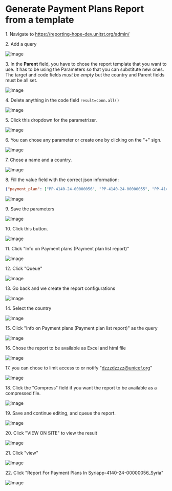 # Generate Payment Plans Report from a template

1\. Navigate to <https://reporting-hope-dev.unitst.org/admin/>


2\. Add a query

![Image](../_screenshots/ascreenshot55.jpeg)


3\. In the **Parent** field, you have to chose the report template that you want to use. It has to be using the Parameters so that you can substitute new ones. The target and code fields _must be empty_ but the country  and Parent fields must be all set.

![Image](../_screenshots/ascreenshot56.jpeg)


4\. Delete anything in the code field  `result=conn.all()`  

![Image](../_screenshots/ascreenshot57.jpeg)


5\. Click this dropdown for the parametrizer.

![Image](../_screenshots/ascreenshot58.jpeg)


6\. You can chose any parameter or create one by clicking on the "+" sign.

![Image](../_screenshots/ascreenshot59.jpeg)


7\. Chose a name and a country.

![Image](../_screenshots/ascreenshot60.jpeg)


8\. Fill the value field with the correct json information:

```json
{"payment_plan": ["PP-4140-24-00000056", "PP-4140-24-00000055", "PP-4140-24-00000049", "PP-4140-24-00000046"], "business_area": ["syria"]}
```

![Image](../_screenshots/ascreenshot61.jpeg)


9\. Save the parameters

![Image](../_screenshots/ascreenshot62.jpeg)


10\. Click this button.

![Image](../_screenshots/ascreenshot63.jpeg)


11\. Click "Info on Payment plans (Payment plan list report)"

![Image](../_screenshots/ascreenshot64.jpeg)


12\. Click "Queue"

![Image](../_screenshots/ascreenshot65.jpeg)


13\. Go back and we create the report configurations

![Image](../_screenshots/ascreenshot66.jpeg)


14\. Select the country

![Image](../_screenshots/ascreenshot67.jpeg)


15\. Click "Info on Payment plans (Payment plan list report)" as the query

![Image](../_screenshots/ascreenshot68.jpeg)


16\. Chose the report to be available as Excel and html file

![Image](../_screenshots/ascreenshot69.jpeg)


17\. you can chose to limit access to or notify  "[dzzzdzzzz@unicef.org](mailto:dzzzzzzzz@unicef.org)"

![Image](../_screenshots/ascreenshot70.jpeg)


18\. Click the "Compress" field if you want the report to be available as a compressed file.

![Image](../_screenshots/ascreenshot71.jpeg)


19\. Save and continue editing, and  queue the report.

![Image](../_screenshots/ascreenshot72.jpeg)


20\. Click "VIEW ON SITE" to view the result

![Image](../_screenshots/ascreenshot73.jpeg)


21\. Click "view"

![Image](../_screenshots/ascreenshot74.jpeg)


22\. Click "Report For Payment Plans In Syriapp-4140-24-00000056_Syria"

![Image](../_screenshots/ascreenshot75.jpeg)


